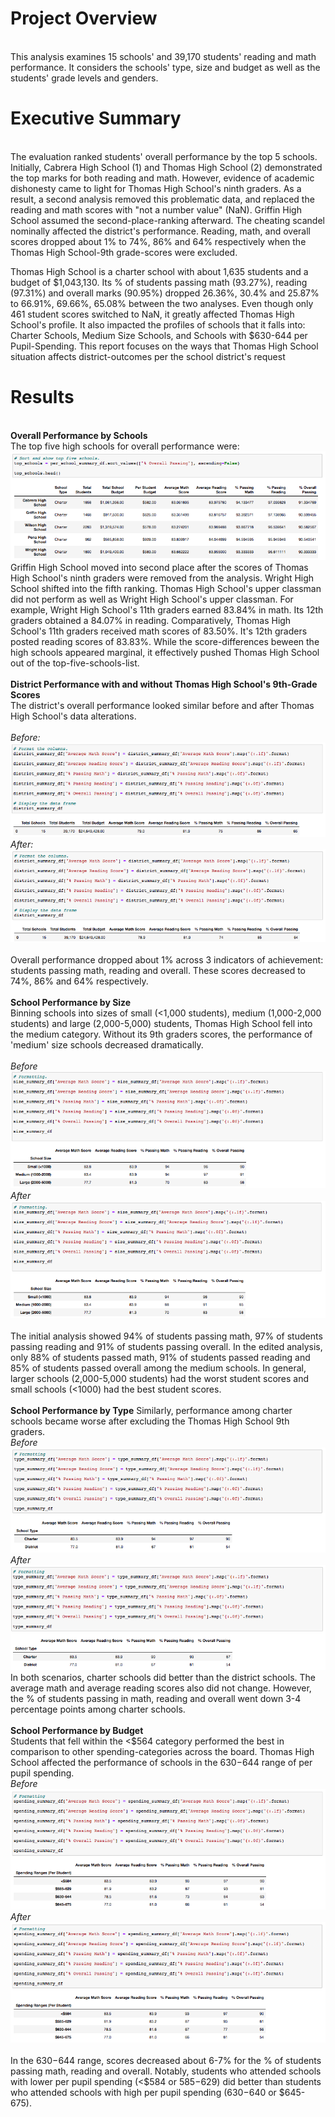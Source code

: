 # Project Overview
\
This analysis examines 15 schools' and 39,170 students' reading and math performance. It considers the schools' type, size and budget as well as the students' grade levels and genders. 
# Executive Summary
\
The evaluation ranked students' overall performance by the top 5 schools. Initially, Cabrera High School (1) and Thomas High School (2) demonstrated the top marks for both reading and math. However, evidence of academic dishonesty came to light for Thomas High School's ninth graders. As a result, a second analysis removed this problematic data, and replaced the reading and math scores with "not a number value" (NaN). Griffin High School assumed the second-place-ranking afterward. The cheating scandel nominally affected the district's performance. Reading, math, and overall scores dropped about 1% to 74%, 86% and 64% respectively when the Thomas High School-9th grade-scores were excluded.

Thomas High School is a charter school with about 1,635 students and a budget of $1,043,130. Its % of students passing math (93.27%), reading (97.31%) and overall marks (90.95%) dropped 26.36%, 30.4% and 25.87% to 66.91%, 69.66%, 65.08% between the two analyses. Even though only 461 student scores switched to NaN, it greatly affected Thomas High School's profile. It also impacted the profiles of schools that it falls into: Charter Schools, Medium Size Schools, and Schools with $630-644 per Pupil-Spending. This report focuses on the ways that Thomas High School situation affects district-outcomes per the school district's request
# Results
\
**Overall Performance by Schools**
\
The top five high schools for overall performance were:
\
!["Top_5_Schools_OverallScores_ExcludeTH9th_withCode"](https://github.com/dagibbins186/School_District_Analysis/blob/main/Images/Top_5_Schools_OverallScores_ExcludeTH9th_withCode.png)
\
Griffin High School moved into second place after the scores of Thomas High School's ninth graders were removed from the analysis. Wright High School shifted into the fifth ranking. Thomas High School's upper classman did not perform as well as Wright High School's upper classman. For example, Wright High School's 11th graders earned 83.84% in math. Its 12th graders obtained a 84.07% in reading. Comparatively, Thomas High School's 11th graders received math scores of 83.50%. It's 12th graders posted reading scores of 83.83%. While the score-differences beween the high schools appeared marginal, it effectively pushed Thomas High School out of the top-five-schools-list.
\
\
**District Performance with and without Thomas High School's 9th-Grade Scores**
\
The district's overall performance looked similar before and after Thomas High School's data alterations.
\
\
*Before:*
\
!["School_District_Analysis/blob/main/Images/District_Summary_All"](https://github.com/dagibbins186/School_District_Analysis/blob/main/Images/District_Summary_All.png)
\
*After:*
\
!["School_District_Analysis/blob/main/Images/District_Summary_ExcludeTH9th"](https://github.com/dagibbins186/School_District_Analysis/blob/main/Images/District_Summary_ExcludeTH9th.png)
\
\
Overall performance dropped about 1% across 3 indicators of achievement: students passing math, reading and overall. These scores decreased to 74%, 86% and 64% respectively.
\
\
**School Performance by Size** 
\
Binning schools into sizes of small (<1,000 students), medium (1,000-2,000 students) and large (2,000-5,000) students, Thomas High School fell into the medium category. Without its 9th graders scores, the performance of 'medium' size schools decreased dramatically. 
\
\
*Before*
\
!["SchoolSize_Scores_All"](https://github.com/dagibbins186/School_District_Analysis/blob/main/Images/SchoolSize_Scores_All.png)
\
*After*
\
!["SchoolSize_Scores_Exclude_TH9th"](https://github.com/dagibbins186/School_District_Analysis/blob/main/Images/SchoolSize_Scores_Exclude_TH9th.png)
\
\
The initial analysis showed 94% of students passing math, 97% of students passing reading and 91% of students passing overall. In the edited analysis, only 88% of students passed math, 91% of students passed reading and 85% of students passed overall among the medium schools. In general, larger schools (2,000-5,000 students) had the worst student scores and small schools (<1000) had the best student scores.
\
\
**School Performance by Type** 
Similarly, performance among charter schools became worse after excluding the Thomas High School 9th graders. 
\
*Before*
\
!["Charter_District_School_All"](https://github.com/dagibbins186/School_District_Analysis/blob/main/Images/Charter_District_School_All.png)
\
*After*
\
!["Charter_District_School_ExcludeTH9th"](https://github.com/dagibbins186/School_District_Analysis/blob/main/Images/Charter_District_School_ExcludeTH9th.png)
\
In both scenarios, charter schools did better than the district schools. The average math and average reading scores also did not change. However, the % of students passing in math, reading and overall went down 3-4 percentage points among charter schools. 
\
\
**School Performance by Budget** 
\
Students that fell within the <$564 category performed the best in comparison to other spending-categories across the board. Thomas High School affected the performance of schools in the $630-$644 range of per pupil spending.
\
*Before*
\
!["SpendingPerStudent_All"](https://github.com/dagibbins186/School_District_Analysis/blob/main/Images/SpendingPerStudent_All.png)
\
*After*
\
!["SpendingPerStudent_ExcludeTH9th"](https://github.com/dagibbins186/School_District_Analysis/blob/main/Images/SpendingPerStudent_ExcludeTH9th.png)
\
\
In the $630-$644 range, scores decreased about 6-7% for the % of students passing math, reading and overall. Notably, students who attended schools with lower per pupil spending (<$584 or $585-$629) did better than students who attended schools with high per pupil spending ($630-$640 or $645-675).
